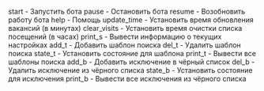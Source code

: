 start - Запустить бота
pause - Остановить бота
resume - Возобновить работу бота
help - Помощь
update_time - Установить время обновления вакансий (в минутах)
clear_visits - Установить время очистки списка посещений (в часах)
print_s - Вывести информацию о текущих настройках
add_t - Добавить шаблон поиска
del_t - Удалить шаблон поиска
state_t - Установить состояние для шаблона
print_t - Вывести все шаблоны поиска
add_b - Добавить исключение в чёрный список
del_b - Удалить исключение из чёрного списка
state_b - Установить состояние для исключения
print_b - Вывести все исключения из чёрного списка
